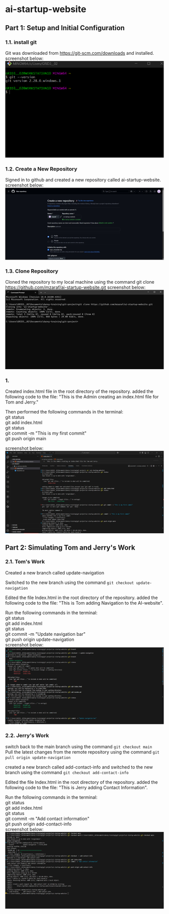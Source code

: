 # ai-startup-website
## Part 1: Setup and Initial Configuration
### 1.1. install git
Git was downloaded from https://git-scm.com/downloads and installed. screenshot below:
![Git Installation Confirmation](./img/0.png)
### 1.2. Create a New Repository
Signed in to github and created a new repository called ai-startup-website. screenshot below:
![New Repository](./img/1.jpg)
### 1.3. Clone Repository
Cloned the repository to my local machine using the command git clone https://github.com/mzaraf/ai-startup-website.git screenshot below:
![Clone Repository](./img/3.jpg)
### 1.
Created index.html file in the root directory of the repository. added the following code to the file: "This is the Admin creating an index.html file for Tom and Jerry."

Then performed the following commands in the terminal:  
git status  
git add index.html  
git status  
git commit -m "This is my first commit"  
git push origin main

screenshot below:
![CLI Commands](./img/4.jpg)


## Part 2: Simulating Tom and Jerry's Work
### 2.1. Tom's Work
Created a new branch called update-navigation  

Switched to the new branch using the command `git checkout update-navigation  `

Edited the file Index.html in the root directory of the repository. added the following code to the file: "This is Tom adding Navigation to the AI-website". 

Run the following commands in the terminal:  
git status  
git add index.html  
git status  
git commit -m "Update navigation bar"  
git push origin update-navigation  
screenshot below: 
![Tom's CLI Commands](./img/5.jpg)

### 2.2. Jerry's Work
switch back to the main branch using the command `git checkout main  `  
Pull the latest changes from the remote repository using the command `git pull origin update-navigation  `

created a new branch called add-contact-info and switched to the new branch using the command `git checkout add-contact-info`  

Edited the file Index.html in the root directory of the repository. added the following code to the file: "This is Jerry adding Contact Information".  

Run the following commands in the terminal:  
git status  
git add index.html  
git status  
git commit -m "Add contact information"  
git push origin add-contact-info  
screenshot below:
![Jerry's CLI Commands](./img/6.jpg)